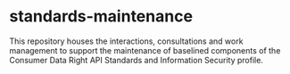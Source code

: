 # standards-maintenance
This repository houses the interactions, consultations and work management to support the maintenance of baselined components of the Consumer Data Right API Standards and Information Security profile.
